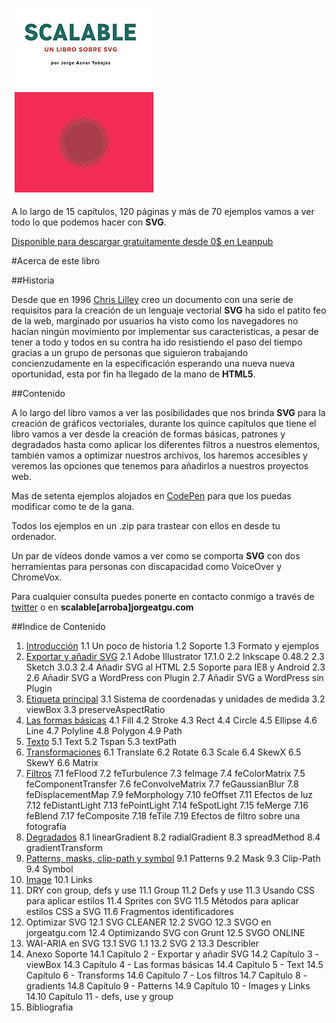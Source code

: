 ![portada de Scalable, un libro sobre SVG](https://github.com/jorgeatgu/scalable/blob/master/portada-scalable.png)

A lo largo de 15 capítulos, 120 páginas y más de 70 ejemplos vamos a ver todo lo que podemos hacer con **SVG**.

[Disponible para descargar gratuitamente desde 0$ en Leanpub](https://leanpub.com/scalable/)


#Acerca de este libro

##Historia

Desde que en 1996 [Chris Lilley](https://twitter.com/svgeesus) creo un documento con una serie de requisitos para la creación de un lenguaje vectorial **SVG** ha sido el patito feo de la web, marginado por usuarios ha visto como los navegadores no hacían ningún movimiento por implementar sus caracteristicas, a pesar de tener a todo y todos en su contra ha ido resistiendo el paso del tiempo gracias a un grupo de personas que siguieron trabajando concienzudamente en la especificación esperando una nueva nueva oportunidad, esta por fin ha llegado de la mano de **HTML5**.

##Contenido

A lo largo del libro vamos a ver las posibilidades que nos brinda **SVG** para la creación de gráficos vectoriales, durante los quince capítulos que tiene el libro vamos a ver desde la creación de formas básicas, patrones y degradados hasta como aplicar los diferentes filtros a nuestros elementos, también vamos a optimizar nuestros archivos, los haremos accesibles y veremos las opciones que tenemos para añadirlos a nuestros proyectos web.

Mas de setenta ejemplos alojados en [CodePen](http://codepen.io/collection/Gvcwd/) para que los puedas modificar como te de la gana.

Todos los ejemplos en un .zip para trastear con ellos en desde tu ordenador.

Un par de vídeos donde vamos a ver como se comporta **SVG** con dos herramientas para personas con discapacidad como VoiceOver y ChromeVox.

Para cualquier consulta puedes ponerte en contacto conmigo a través de [twitter](https://twitter.com/jorgeATGU) o en **scalable[arroba]jorgeatgu.com**

##Indice de Contenido


1. [Introducción](https://github.com/jorgeatgu/scalable/blob/master/capitulo1/chapter1.md)
	1.1 Un poco de historia
	1.2 Soporte
	1.3 Formato y ejemplos
2. [Exportar y añadir SVG](https://github.com/jorgeatgu/scalable/blob/master/capitulo2/chapter2.md)
  2.1 Adobe Illustrator 17.1.0
  2.2 Inkscape 0.48.2
  2.3 Sketch 3.0.3
  2.4 Añadir SVG al HTML
  2.5 Soporte para IE8 y Android 2.3
  2.6 Añadir SVG a WordPress con Plugin
  2.7 Añadir SVG a WordPress sin Plugin
3. [Etiqueta principal](https://github.com/jorgeatgu/scalable/blob/master/capitulo3/chapter3.md)
  3.1 Sistema de coordenadas y unidades de medida
  3.2 viewBox
  3.3 preserveAspectRatio
4. [Las formas básicas](https://github.com/jorgeatgu/scalable/blob/master/capitulo4/chapter4.md)
  4.1 Fill
  4.2 Stroke
  4.3 Rect
  4.4 Circle
  4.5 Ellipse
  4.6 Line
  4.7 Polyline
  4.8 Polygon
  4.9 Path
5. [Texto](https://github.com/jorgeatgu/scalable/blob/master/capitulo5/chapter5.md)
  5.1 Text
  5.2 Tspan
  5.3 textPath
6. [Transformaciones](https://github.com/jorgeatgu/scalable/blob/master/capitulo6/chapter6.md)
  6.1 Translate
  6.2 Rotate
  6.3 Scale
  6.4 SkewX
  6.5 SkewY
  6.6 Matrix
7. [Filtros](https://github.com/jorgeatgu/scalable/blob/master/capitulo7/chapter7.md)
  7.1 feFlood
  7.2 feTurbulence
  7.3 feImage
  7.4 feColorMatrix
  7.5 feComponentTransfer
  7.6 feConvolveMatrix
  7.7 feGaussianBlur
  7.8 feDisplacementMap
  7.9 feMorphology
  7.10 feOffset
  7.11 Efectos de luz
  7.12 feDistantLight
  7.13 fePointLight
  7.14 feSpotLight
  7.15 feMerge
  7.16 feBlend
  7.17 feComposite
  7.18 feTile
  7.19 Efectos de filtro sobre una fotografía
8. [Degradados](https://github.com/jorgeatgu/scalable/blob/master/capitulo8/chapter8.md)
  8.1 linearGradient
  8.2 radialGradient
  8.3 spreadMethod
  8.4 gradientTransform
9. [Patterns, masks, clip-path y symbol](https://github.com/jorgeatgu/scalable/blob/master/capitulo9/chapter9.md)
  9.1 Patterns
  9.2 Mask
  9.3 Clip-Path
  9.4 Symbol
10. [Image](https://github.com/jorgeatgu/scalable/blob/master/capitulo10/chapter10.md)
  10.1 Links
11. DRY con group, defs y use
  11.1 Group
  11.2 Defs y use
  11.3 Usando CSS para aplicar estilos
  11.4 Sprites con SVG
  11.5 Métodos para aplicar estilos CSS a SVG
  11.6 Fragmentos identificadores
12. Optimizar SVG
  12.1 SVG CLEANER
  12.2 SVGO
  12.3 SVGO en jorgeatgu.com
  12.4 Optimizando SVG con Grunt
  12.5 SVGO ONLINE
13. WAI-ARIA en SVG
  13.1 SVG 1.1
  13.2 SVG 2
  13.3 Describler
14. Anexo Soporte
  14.1 Capítulo 2 - Exportar y añadir SVG
  14.2 Capítulo 3 - viewBox
  14.3 Capítulo 4 - Las formas básicas
  14.4 Capítulo 5 - Text
  14.5 Capítulo 6 - Transforms
  14.6 Capítulo 7 - Los filtros
  14.7 Capítulo 8 - gradients
  14.8 Capítulo 9 - Patterns
  14.9 Capítulo 10 - Images y Links
  14.10 Capítulo 11 - defs, use y group
15. Bibliografia
